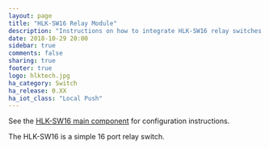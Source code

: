 ```yaml
---
layout: page
title: "HLK-SW16 Relay Module"
description: "Instructions on how to integrate HLK-SW16 relay switches into Home Assistant."
date: 2018-10-29 20:00
sidebar: true
comments: false
sharing: true
footer: true
logo: hlktech.jpg
ha_category: Switch
ha_release: 0.XX
ha_iot_class: "Local Push"
---
```


See the [HLK-SW16 main component](/components/hlk_sw16/) for configuration instructions.

The HLK-SW16 is a simple 16 port relay switch.

